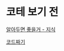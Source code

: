 # 코테 보기 전

[알아두면 좋을거 - 지식](https://velog.io/@rhdmstj17/%ED%8C%8C%EC%9D%B4%EC%8D%AC%EC%9C%BC%EB%A1%9C-%EC%BD%94%ED%85%8C-%ED%92%80%EC%9D%B4%ED%95%98%EA%B8%B0-%EC%A0%84-%EC%88%99%EC%A7%80%ED%95%98%EB%A9%B4-%EC%A2%8B%EC%9D%84-9%EA%B0%80%EC%A7%80)

[코드짜기](https://seongbindb.tistory.com/54)